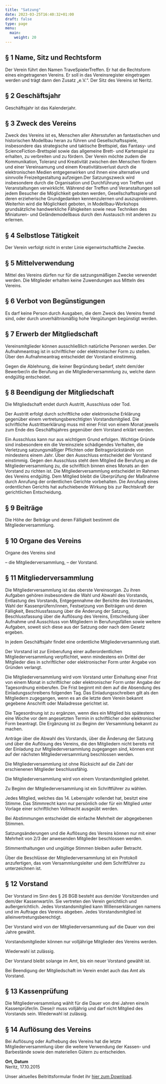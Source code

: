 ```yaml
---
title: "Satzung"
date: 2023-03-25T16:40:32+01:00
draft: false
type: page
menu: 
  main:
    weight: 20
---
```


## § 1 Name, Sitz und Rechtsform

Der Verein führt den Namen TraveSpielerTreffen. Er hat die Rechtsform eines eingetragenen Vereins. Er soll in das Vereinsregister eingetragen werden und trägt dann den Zusatz „e.V.“. Der Sitz des Vereins ist Neritz.

## § 2 Geschäftsjahr

Geschäftsjahr ist das Kalenderjahr.

## § 3 Zweck des Vereins

Zweck des Vereins ist es, Menschen aller Altersstufen an fantastischen und historischen Modellbau heran zu führen und Gesellschaftsspiele, insbesondere das strategische und taktische Brettspiel, das Fantasy- und ScienceFiction-Brettspiel sowie das allgemeine Brett- und Kartenspiel zu erhalten, zu verbreiten und zu fördern. Der Verein möchte zudem die Kommunikation, Toleranz und Kreativität zwischen den Menschen fördern und einer Vereinsamung und einem Kreativitätsverlust durch die elektronischen Medien entgegenwirken und ihnen eine alternative und sinnvolle Freizeitgestaltung aufzeigen.Der Satzungszweck wird insbesondere durch die Organisation und Durchführung von Treffen und Veranstaltungen verwirklicht. Während der Treffen und Veranstaltungen soll jedem Besucher die
Möglichkeit geboten werden, Gesellschaftsspiele und deren erzieherische Grundgedanken kennenzulernen und auszuprobieren. Weiterhin wird die Möglichkeit geboten, in Modellbau-Workshops grundsätzliche handwerkliche Fähigkeiten sowie neue Techniken des Miniaturen- und Geländemodellbaus durch den Austausch mit anderen zu erlernen.

## § 4 Selbstlose Tätigkeit

Der Verein verfolgt nicht in erster Linie eigenwirtschaftliche Zwecke.

## § 5 Mittelverwendung

Mittel des Vereins dürfen nur für die satzungsmäßigen Zwecke verwendet werden. Die Mitglieder erhalten keine Zuwendungen aus Mitteln des Vereins.

## § 6 Verbot von Begünstigungen

Es darf keine Person durch Ausgaben, die dem Zweck des Vereins fremd sind, oder durch unverhältnismäßig hohe Vergütungen begünstigt werden.

## § 7 Erwerb der Mitgliedschaft

Vereinsmitglieder können ausschließlich natürliche Personen werden. Der Aufnahmeantrag ist in schriftlicher oder elektronischer Form zu stellen. Über den Aufnahmeantrag entscheidet der Vorstand einstimmig.

Gegen die Ablehnung, die keiner Begründung bedarf, steht dem/der Bewerber/in die Berufung an die Mitgliederversammlung zu, welche dann endgültig entscheidet.

## § 8 Beendigung der Mitgliedschaft

Die Mitgliedschaft endet durch Austritt, Ausschluss oder Tod.

Der Austritt erfolgt durch schriftliche oder elektronische Erklärung gegenüber einem vertretungsberechtigten Vorstandsmitglied. Die schriftliche Austrittserklärung muss mit einer Frist von einem Monat jeweils zum Ende des Geschäftsjahres gegenüber dem Vorstand erklärt werden.

Ein Ausschluss kann nur aus wichtigem Grund erfolgen. Wichtige Gründe sind insbesondere ein die Vereinsziele schädigendes Verhalten, die Verletzung satzungsmäßiger Pflichten oder Beitragsrückstände von mindestens einem Jahr. Über den Ausschluss entscheidet der Vorstand einstimmig. Gegen den Ausschluss steht dem Mitglied die Berufung an die Mitgliederversammlung zu, die schriftlich binnen eines Monats an den Vorstand zu richten ist. Die Mitgliederversammlung entscheidet im Rahmen des Vereins endgültig. Dem Mitglied bleibt die Überprüfung der Maßnahme durch Anrufung der ordentlichen Gerichte vorbehalten. Die Anrufung eines ordentlichen Gerichts hat aufschiebende Wirkung bis zur Rechtskraft der gerichtlichen Entscheidung.

## § 9 Beiträge

Die Höhe der Beiträge und deren Fälligkeit bestimmt die Mitgliederversammlung.

## § 10 Organe des Vereins

Organe des Vereins sind

– die Mitgliederversammlung,
– der Vorstand.

## § 11 Mitgliederversammlung

Die Mitgliederversammlung ist das oberste Vereinsorgan. Zu ihren Aufgaben gehören insbesondere die Wahl und Abwahl des Vorstands, Entlastung des Vorstands, Entgegennahme der Berichte des Vorstandes, Wahl der Kassenprüfern/innen, Festsetzung von Beiträgen und deren Fälligkeit, Beschlussfassung über die Änderung der Satzung, Beschlussfassung über die Auflösung des Vereins, Entscheidung über Aufnahme und Ausschluss von Mitgliedern in Berufungsfällen sowie weitere Aufgaben, soweit sich diese aus der Satzung oder nach dem Gesetz ergeben.

In jedem Geschäftsjahr findet eine ordentliche Mitgliederversammlung statt.

Der Vorstand ist zur Einberufung einer außerordentlichen Mitgliederversammlung verpflichtet, wenn mindestens ein Drittel der Mitglieder dies in schriftlicher oder elektronischer Form unter Angabe von Gründen verlangt.

Die Mitgliederversammlung wird vom Vorstand unter Einhaltung einer Frist von einem Monat in schriftlicher oder elektronischer Form unter Angabe der Tagesordnung einberufen. Die Frist beginnt mit dem auf die Absendung des Einladungsschreibens folgenden Tag. Das Einladungsschreiben gilt als den Mitgliedern zugegangen, wenn es an die letzte dem Verein bekannt gegebene Anschrift oder Mailadresse gerichtet ist.

Die Tagesordnung ist zu ergänzen, wenn dies ein Mitglied bis spätestens eine Woche vor dem angesetzten Termin in schriftlicher oder elektronischer Form beantragt. Die Ergänzung ist zu Beginn der Versammlung bekannt zu machen.

Anträge über die Abwahl des Vorstands, über die Änderung der Satzung und über die Auflösung des Vereins, die den Mitgliedern nicht bereits mit der Einladung zur Mitgliederversammlung zugegangen sind, können erst auf der nächsten Mitgliederversammlung beschlossen werden.

Die Mitgliederversammlung ist ohne Rücksicht auf die Zahl der erschienenen Mitglieder beschlussfähig.

Die Mitgliederversammlung wird von einem Vorstandsmitglied geleitet.

Zu Beginn der Mitgliederversammlung ist ein Schriftführer zu wählen.

Jedes Mitglied, welches das 14. Lebensjahr vollendet hat, besitzt eine Stimme. Das Stimmrecht kann nur persönlich oder für ein Mitglied unter Vorlage einer schriftlichen Vollmacht ausgeübt werden.

Bei Abstimmungen entscheidet die einfache Mehrheit der abgegebenen Stimmen.

Satzungsänderungen und die Auflösung des Vereins können nur mit einer Mehrheit von 2/3 der anwesenden Mitglieder beschlossen werden.

Stimmenthaltungen und ungültige Stimmen bleiben außer Betracht.

Über die Beschlüsse der Mitgliederversammlung ist ein Protokoll anzufertigen, das vom Versammlungsleiter und dem Schriftführer zu unterzeichnen ist.

## § 12 Vorstand

Der Vorstand im Sinn des § 26 BGB besteht aus dem/der Vorsitzenden und dem/der Kassenwart/in. Sie vertreten den Verein gerichtlich und außergerichtlich. Jedes Vorstandsmitglied kann Willenserklärungen namens und im Auftrage des Vereins abgeben. Jedes Vorstandsmitglied ist alleinvertretungsberechtigt.

Der Vorstand wird von der Mitgliederversammlung auf die Dauer von drei Jahre gewählt.

Vorstandsmitglieder können nur volljährige Mitglieder des Vereins werden.

Wiederwahl ist zulässig.

Der Vorstand bleibt solange im Amt, bis ein neuer Vorstand gewählt ist.

Bei Beendigung der Mitgliedschaft im Verein endet auch das Amt als Vorstand.

## § 13 Kassenprüfung

Die Mitgliederversammlung wählt für die Dauer von drei Jahren eine/n Kassenprüfer/in. Diese/r muss volljährig und darf nicht Mitglied des Vorstands sein. Wiederwahl ist zulässig.

## § 14 Auflösung des Vereins

Bei Auflösung oder Aufhebung des Vereins hat die letzte Mitgliederversammlung über die weitere Verwendung der Kassen- und Barbestände sowie den materiellen Gütern zu entscheiden.

**Ort, Datum**  
Neritz, 17.10.2015

Unser aktuelles Beitrittsformular findet ihr [hier zum Download](/beitrittsformular.pdf).